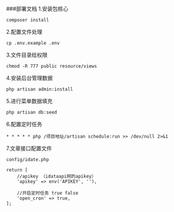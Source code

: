 ###部署文档
1.安装包核心
```$xslt
composer install
```
2.配置文件处理
```$xslt
cp .env.example .env
```

3.文件目录给权限
```$xslt
chmod -R 777 public resource/views
```

4.安装后台管理数据
```$xslt
php artisan admin:install
```

5.进行菜单数据填充
```$xslt
php artisan db:seed
```

6.配置定时任务
```$xslt
* * * * * php /项目地址/artisan schedule:run >> /dev/null 2>&1
```
7.文章接口配置文件
```$xslt
config/idate.php

return [
    //apikey （idataapi网的apikey）
    'apikey' => env('APIKEY', ''),

    //开启定时任务 true false
    'open_cron' => true,
];
```